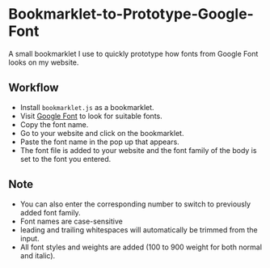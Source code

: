 # Bookmarklet-to-Prototype-Google-Font
A small bookmarklet I use to quickly prototype how fonts from Google Font looks on my website.

## Workflow

- Install `bookmarklet.js` as a bookmarklet.
- Visit [Google Font](https://fonts.google.com/) to look for suitable fonts.
- Copy the font name.
- Go to your website and click on the bookmarklet.
- Paste the font name in the pop up that appears.
- The font file is added to your website and the font family of the body is set to the font you entered.

## Note

- You can also enter the corresponding number to switch to previously added font family.
- Font names are case-sensitive
- leading and trailing whitespaces will automatically be trimmed from the input.
- All font styles and weights are added (100 to 900 weight for both normal and italic).